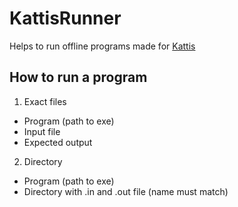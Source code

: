 # KattisRunner

Helps to run offline programs made for [Kattis](https://open.kattis.com/)

## How to run a program

1. Exact files
  * Program (path to exe)
  * Input file
  * Expected output

2. Directory
  * Program (path to exe)
  * Directory with .in and .out file (name must match)
